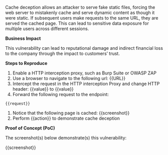 Cache deception allows an attacker to serve fake static files, forcing the web server to mistakenly cache and serve dynamic content as though it were static. If subsequent users make requests to the same URL, they are served the cached page. This can lead to sensitive data exposure for multiple users across different sessions.

**Business Impact**

This vulnerability can lead to reputational damage and indirect financial loss to the company through the impact to customers’ trust.

**Steps to Reproduce**

1. Enable a HTTP interception proxy, such as Burp Suite or OWASP ZAP
1. Use a browser to navigate to the following url: {{URL}}
1. Intercept the request in the HTTP interception Proxy and change HTTP header: {{value}} to {{value}}
1. Forward the following request to the endpoint:

```http
{{request}}
```

1. Notice that the following page is cached: {{screenshot}}
1. Perform {{action}} to demonstrate cache deception

**Proof of Concept (PoC)**

The screenshot(s) below demonstrate(s) this vulnerability:

{{screenshot}}
